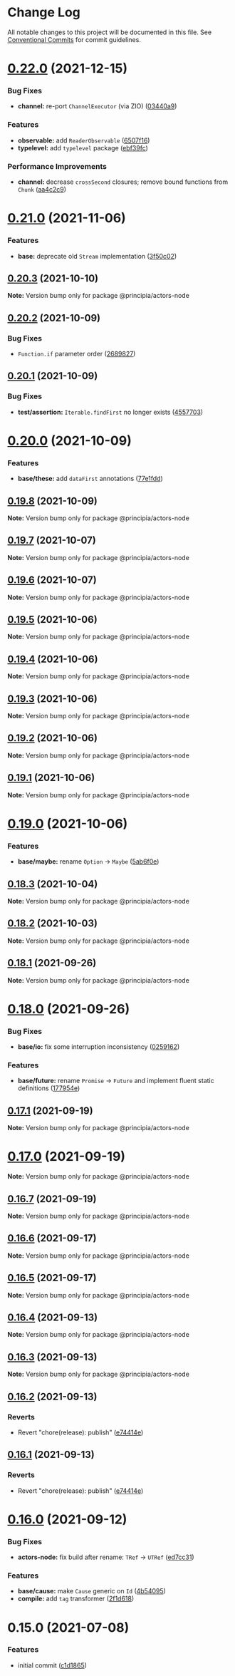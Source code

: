 # Change Log

All notable changes to this project will be documented in this file.
See [Conventional Commits](https://conventionalcommits.org) for commit guidelines.

# [0.22.0](https://github.com/0x706b/principia.ts/compare/@principia/actors-node@0.21.0...@principia/actors-node@0.22.0) (2021-12-15)


### Bug Fixes

* **channel:** re-port `ChannelExecutor` (via ZIO) ([03440a9](https://github.com/0x706b/principia.ts/commit/03440a9b0fd0f7984738893ea18710593cf30239))


### Features

* **observable:** add `ReaderObservable` ([6507f16](https://github.com/0x706b/principia.ts/commit/6507f165e61530d79589e5e1f2f8712126ac0f60))
* **typelevel:** add `typelevel` package ([ebf39fc](https://github.com/0x706b/principia.ts/commit/ebf39fc0fe9decdd06dbbf33add0e532cdeccb2d))


### Performance Improvements

* **channel:** decrease `crossSecond` closures; remove bound functions from `Chunk` ([aa4c2c9](https://github.com/0x706b/principia.ts/commit/aa4c2c98a74b84854cb159804a16bd58dacb5fdb))





# [0.21.0](https://github.com/0x706b/principia.ts/compare/@principia/actors-node@0.20.3...@principia/actors-node@0.21.0) (2021-11-06)


### Features

* **base:** deprecate old `Stream` implementation ([3f50c02](https://github.com/0x706b/principia.ts/commit/3f50c021fab4a0e4a11c0128cfb56b753da3ab1a))





## [0.20.3](https://github.com/0x706b/principia.ts/compare/@principia/actors-node@0.20.2...@principia/actors-node@0.20.3) (2021-10-10)

**Note:** Version bump only for package @principia/actors-node





## [0.20.2](https://github.com/0x706b/principia.ts/compare/@principia/actors-node@0.20.1...@principia/actors-node@0.20.2) (2021-10-09)


### Bug Fixes

* `Function.if` parameter order ([2689827](https://github.com/0x706b/principia.ts/commit/2689827e45e3cb1a15d7fe16e6553c756a0c53fe))





## [0.20.1](https://github.com/0x706b/principia.ts/compare/@principia/actors-node@0.20.0...@principia/actors-node@0.20.1) (2021-10-09)


### Bug Fixes

* **test/assertion:** `Iterable.findFirst` no longer exists ([4557703](https://github.com/0x706b/principia.ts/commit/45577031d470df43abb922081e805458e1f97544))





# [0.20.0](https://github.com/0x706b/principia.ts/compare/@principia/actors-node@0.19.8...@principia/actors-node@0.20.0) (2021-10-09)


### Features

* **base/these:** add `dataFirst` annotations ([77e1fdd](https://github.com/0x706b/principia.ts/commit/77e1fdda4d4d4e7a2542bde78655589597441d50))





## [0.19.8](https://github.com/0x706b/principia.ts/compare/@principia/actors-node@0.19.7...@principia/actors-node@0.19.8) (2021-10-09)

**Note:** Version bump only for package @principia/actors-node





## [0.19.7](https://github.com/0x706b/principia.ts/compare/@principia/actors-node@0.19.6...@principia/actors-node@0.19.7) (2021-10-07)

**Note:** Version bump only for package @principia/actors-node





## [0.19.6](https://github.com/0x706b/principia.ts/compare/@principia/actors-node@0.19.5...@principia/actors-node@0.19.6) (2021-10-07)

**Note:** Version bump only for package @principia/actors-node





## [0.19.5](https://github.com/0x706b/principia.ts/compare/@principia/actors-node@0.19.4...@principia/actors-node@0.19.5) (2021-10-06)

**Note:** Version bump only for package @principia/actors-node





## [0.19.4](https://github.com/0x706b/principia.ts/compare/@principia/actors-node@0.19.3...@principia/actors-node@0.19.4) (2021-10-06)

**Note:** Version bump only for package @principia/actors-node





## [0.19.3](https://github.com/0x706b/principia.ts/compare/@principia/actors-node@0.19.2...@principia/actors-node@0.19.3) (2021-10-06)

**Note:** Version bump only for package @principia/actors-node





## [0.19.2](https://github.com/0x706b/principia.ts/compare/@principia/actors-node@0.19.1...@principia/actors-node@0.19.2) (2021-10-06)

**Note:** Version bump only for package @principia/actors-node





## [0.19.1](https://github.com/0x706b/principia.ts/compare/@principia/actors-node@0.19.0...@principia/actors-node@0.19.1) (2021-10-06)

**Note:** Version bump only for package @principia/actors-node





# [0.19.0](https://github.com/0x706b/principia.ts/compare/@principia/actors-node@0.18.3...@principia/actors-node@0.19.0) (2021-10-06)


### Features

* **base/maybe:** rename `Option` -> `Maybe` ([5ab6f0e](https://github.com/0x706b/principia.ts/commit/5ab6f0ee8b8ba03bc839dead064498d018667ebb))





## [0.18.3](https://github.com/0x706b/principia.ts/compare/@principia/actors-node@0.18.2...@principia/actors-node@0.18.3) (2021-10-04)

**Note:** Version bump only for package @principia/actors-node





## [0.18.2](https://github.com/0x706b/principia.ts/compare/@principia/actors-node@0.18.1...@principia/actors-node@0.18.2) (2021-10-03)

**Note:** Version bump only for package @principia/actors-node





## [0.18.1](https://github.com/0x706b/principia.ts/compare/@principia/actors-node@0.18.0...@principia/actors-node@0.18.1) (2021-09-26)

**Note:** Version bump only for package @principia/actors-node





# [0.18.0](https://github.com/0x706b/principia.ts/compare/@principia/actors-node@0.17.1...@principia/actors-node@0.18.0) (2021-09-26)


### Bug Fixes

* **base/io:** fix some interruption inconsistency ([0259162](https://github.com/0x706b/principia.ts/commit/025916259ae1c2c687e5ccc564e6db57a337d75e))


### Features

* **base/future:** rename `Promise` -> `Future` and implement fluent static definitions ([177954e](https://github.com/0x706b/principia.ts/commit/177954e0690bbaca511aa71b38f7c6ea303b160c))





## [0.17.1](https://github.com/0x706b/principia.ts/compare/@principia/actors-node@0.17.0...@principia/actors-node@0.17.1) (2021-09-19)

**Note:** Version bump only for package @principia/actors-node





# [0.17.0](https://github.com/0x706b/principia.ts/compare/@principia/actors-node@0.16.7...@principia/actors-node@0.17.0) (2021-09-19)

**Note:** Version bump only for package @principia/actors-node





## [0.16.7](https://github.com/0x706b/principia.ts/compare/@principia/actors-node@0.16.6...@principia/actors-node@0.16.7) (2021-09-19)

**Note:** Version bump only for package @principia/actors-node





## [0.16.6](https://github.com/0x706b/principia.ts/compare/@principia/actors-node@0.16.5...@principia/actors-node@0.16.6) (2021-09-17)

**Note:** Version bump only for package @principia/actors-node





## [0.16.5](https://github.com/0x706b/principia.ts/compare/@principia/actors-node@0.16.4...@principia/actors-node@0.16.5) (2021-09-17)

**Note:** Version bump only for package @principia/actors-node





## [0.16.4](https://github.com/0x706b/principia.ts/compare/@principia/actors-node@0.16.3...@principia/actors-node@0.16.4) (2021-09-13)

**Note:** Version bump only for package @principia/actors-node





## [0.16.3](https://github.com/0x706b/principia.ts/compare/@principia/actors-node@0.16.2...@principia/actors-node@0.16.3) (2021-09-13)

**Note:** Version bump only for package @principia/actors-node





## [0.16.2](https://github.com/0x706b/principia.ts/compare/@principia/actors-node@0.16.1...@principia/actors-node@0.16.2) (2021-09-13)


### Reverts

* Revert "chore(release): publish" ([e74414e](https://github.com/0x706b/principia.ts/commit/e74414effa51392092770ecd542b55608dbb1201))





## [0.16.1](https://github.com/0x706b/principia.ts/compare/@principia/actors-node@0.16.1...@principia/actors-node@0.16.1) (2021-09-13)


### Reverts

* Revert "chore(release): publish" ([e74414e](https://github.com/0x706b/principia.ts/commit/e74414effa51392092770ecd542b55608dbb1201))





# [0.16.0](https://github.com/0x706b/principia.ts/compare/@principia/actors-node@0.15.0...@principia/actors-node@0.16.0) (2021-09-12)


### Bug Fixes

* **actors-node:** fix build after rename: `TRef` -> `UTRef` ([ed7cc31](https://github.com/0x706b/principia.ts/commit/ed7cc316a59fdf1502cd83241547270ae4ff6b3f))


### Features

* **base/cause:** make `Cause` generic on `Id` ([4b54095](https://github.com/0x706b/principia.ts/commit/4b5409595ffb7554c64a2982124258f44f4104e2))
* **compile:** add `tag` transformer ([2f1d618](https://github.com/0x706b/principia.ts/commit/2f1d6186a69804b169d7dc2eb96346d612fd3582))





# 0.15.0 (2021-07-08)


### Features

* initial commit ([c1d1865](https://github.com/0x706b/principia.ts/commit/c1d1865d93b8c7762c4cdfa912360f467c0bae02))
